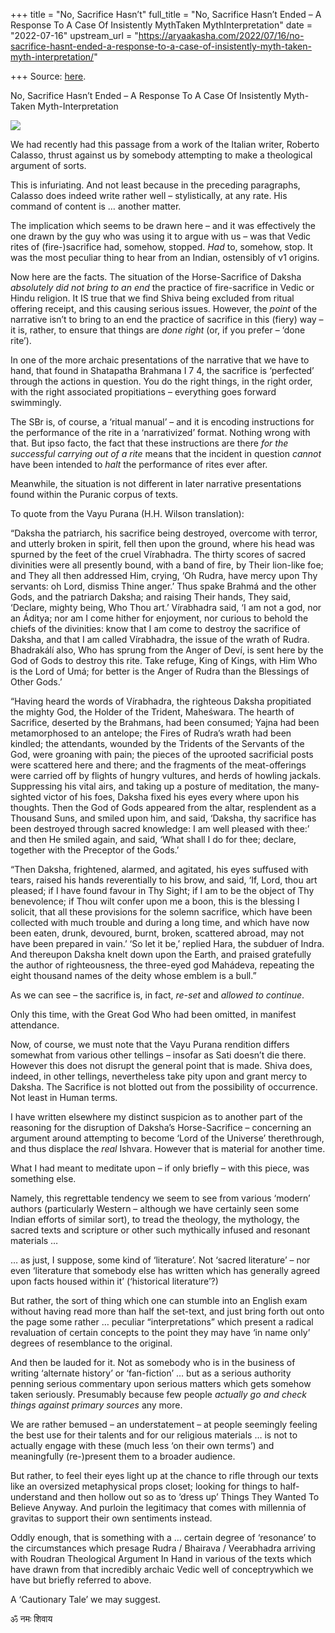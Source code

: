 +++
title = "No, Sacrifice Hasn’t"
full_title = "No, Sacrifice Hasn’t Ended – A Response To A Case Of Insistently MythTaken MythInterpretation"
date = "2022-07-16"
upstream_url = "https://aryaakasha.com/2022/07/16/no-sacrifice-hasnt-ended-a-response-to-a-case-of-insistently-myth-taken-myth-interpretation/"

+++
Source: [here](https://aryaakasha.com/2022/07/16/no-sacrifice-hasnt-ended-a-response-to-a-case-of-insistently-myth-taken-myth-interpretation/).

No, Sacrifice Hasn’t Ended – A Response To A Case Of Insistently Myth-Taken Myth-Interpretation

![](https://aryaakasha.files.wordpress.com/2022/07/294218126_10166451313755574_690153889893605234_n.jpg?w=537)

We had recently had this passage from a work of the Italian writer, Roberto Calasso, thrust against us by somebody attempting to make a theological argument of sorts.

This is infuriating. And not least because in the preceding paragraphs, Calasso does indeed write rather well – stylistically, at any rate. His command of content is … another matter.

The implication which seems to be drawn here – and it was effectively the one drawn by the guy who was using it to argue with us – was that Vedic rites of (fire-)sacrifice had, somehow, stopped. *Had* to, somehow, stop. It was the most peculiar thing to hear from an Indian, ostensibly of v1 origins.

Now here are the facts. The situation of the Horse-Sacrifice of Daksha *absolutely did not bring to an end* the practice of fire-sacrifice in Vedic or Hindu religion. It IS true that we find Shiva being excluded from ritual offering receipt, and this causing serious issues. However, the *point* of the narrative isn’t to bring to an end the practice of sacrifice in this (fiery) way – it is, rather, to ensure that things are *done right* (or, if you prefer – ‘done rite’).

In one of the more archaic presentations of the narrative that we have to hand, that found in Shatapatha Brahmana I 7 4, the sacrifice is ‘perfected’ through the actions in question. You do the right things, in the right order, with the right associated propitiations – everything goes forward swimmingly.

The SBr is, of course, a ‘ritual manual’ – and it is encoding instructions for the performance of the rite in a ‘narrativized’ format. Nothing wrong with that. But ipso facto, the fact that these instructions are there *for the successful carrying out of a rite* means that the incident in question *cannot* have been intended to *halt* the performance of rites ever after.

Meanwhile, the situation is not different in later narrative presentations found within the Puranic corpus of texts.

To quote from the Vayu Purana (H.H. Wilson translation):

“Daksha the patriarch, his sacrifice being destroyed, overcome with terror, and utterly broken in spirit, fell then upon the ground, where his head was spurned by the feet of the cruel Vírabhadra. The thirty scores of sacred divinities were all presently bound, with a band of fire, by Their lion-like foe; and They all then addressed Him, crying, ‘Oh Rudra, have mercy upon Thy servants: oh Lord, dismiss Thine anger.’ Thus spake Brahmá and the other Gods, and the patriarch Daksha; and raising Their hands, They said, ‘Declare, mighty being, Who Thou art.’ Vírabhadra said, ‘I am not a god, nor an Áditya; nor am I come hither for enjoyment, nor curious to behold the chiefs of the divinities: know that I am come to destroy the sacrifice of Daksha, and that I am called Vírabhadra, the issue of the wrath of Rudra. Bhadrakálí also, Who has sprung from the Anger of Deví, is sent here by the God of Gods to destroy this rite. Take refuge, King of Kings, with Him Who is the Lord of Umá; for better is the Anger of Rudra than the Blessings of Other Gods.’

“Having heard the words of Vírabhadra, the righteous Daksha propitiated the mighty God, the Holder of the Trident, Maheśwara. The hearth of Sacrifice, deserted by the Brahmans, had been consumed; Yajna had been metamorphosed to an antelope; the Fires of Rudra’s wrath had been kindled; the attendants, wounded by the Tridents of the Servants of the God, were groaning with pain; the pieces of the uprooted sacrificial posts were scattered here and there; and the fragments of the meat-offerings were carried off by flights of hungry vultures, and herds of howling jackals. Suppressing his vital airs, and taking up a posture of meditation, the many-sighted victor of his foes, Daksha fixed his eyes every where upon his thoughts. Then the God of Gods appeared from the altar, resplendent as a Thousand Suns, and smiled upon him, and said, ‘Daksha, thy sacrifice has been destroyed through sacred knowledge: I am well pleased with thee:’ and then He smiled again, and said, ‘What shall I do for thee; declare, together with the Preceptor of the Gods.’

“Then Daksha, frightened, alarmed, and agitated, his eyes suffused with tears, raised his hands reverentially to his brow, and said, ‘If, Lord, thou art pleased; if I have found favour in Thy Sight; if I am to be the object of Thy benevolence; if Thou wilt confer upon me a boon, this is the blessing I solicit, that all these provisions for the solemn sacrifice, which have been collected with much trouble and during a long time, and which have now been eaten, drunk, devoured, burnt, broken, scattered abroad, may not have been prepared in vain.’ ‘So let it be,’ replied Hara, the subduer of Indra. And thereupon Daksha knelt down upon the Earth, and praised gratefully the author of righteousness, the three-eyed god Mahádeva, repeating the eight thousand names of the deity whose emblem is a bull.”

As we can see – the sacrifice is, in fact, *re-set* and *allowed to continue*.

Only this time, with the Great God Who had been omitted, in manifest attendance.

Now, of course, we must note that the Vayu Purana rendition differs somewhat from various other tellings – insofar as Sati doesn’t die there. However this does not disrupt the general point that is made. Shiva does, indeed, in other tellings, nevertheless take pity upon and grant mercy to Daksha. The Sacrifice is not blotted out from the possibility of occurrence. Not least in Human terms.

I have written elsewhere my distinct suspicion as to another part of the reasoning for the disruption of Daksha’s Horse-Sacrifice – concerning an argument around attempting to become ‘Lord of the Universe’ therethrough, and thus displace the *real* Ishvara. However that is material for another time.

What I had meant to meditate upon – if only briefly – with this piece, was something else.

Namely, this regrettable tendency we seem to see from various ‘modern’ authors (particularly Western – although we have certainly seen some Indian efforts of similar sort), to tread the theology, the mythology, the sacred texts and scripture or other such mythically infused and resonant materials …

… as just, I suppose, some kind of ‘literature’. Not ‘sacred literature’ – nor even ‘literature that somebody else has written which has generally agreed upon facts housed within it’ (‘historical literature’?)

But rather, the sort of thing which one can stumble into an English exam without having read more than half the set-text, and just bring forth out onto the page some rather … peculiar “interpretations” which present a radical revaluation of certain concepts to the point they may have ‘in name only’ degrees of resemblance to the original.

And then be lauded for it. Not as somebody who is in the business of writing ‘alternate history’ or ‘fan-fiction’ … but as a serious authority penning serious commentary upon serious matters which gets somehow taken seriously. Presumably because few people *actually go and check things against primary sources* any more.

We are rather bemused – an understatement – at people seemingly feeling the best use for their talents and for our religious materials … is not to actually engage with these (much less ‘on their own terms’) and meaningfully (re-)present them to a broader audience.

But rather, to feel their eyes light up at the chance to rifle through our texts like an oversized metaphysical props closet; looking for things to half-understand and then hollow out so as to ‘dress up’ Things They Wanted To Believe Anyway. And purloin the legitimacy that comes with millennia of gravitas to support their own sentiments instead.

Oddly enough, that is something with a … certain degree of ‘resonance’ to the circumstances which presage Rudra / Bhairava / Veerabhadra arriving with Roudran Theological Argument In Hand in various of the texts which have drawn from that incredibly archaic Vedic well of conceptrywhich we have but briefly referred to above.

A ‘Cautionary Tale’ we may suggest.

ॐ नमः शिवाय
